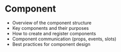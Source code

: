
# Component

- Overview of the component structure
- Key components and their purposes
- How to create and register components
- Component communication (props, events, slots)
- Best practices for component design
